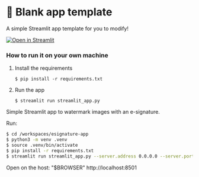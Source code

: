 # 🎈 Blank app template

A simple Streamlit app template for you to modify!

[![Open in Streamlit](https://static.streamlit.io/badges/streamlit_badge_black_white.svg)](https://blank-app-template.streamlit.app/)

### How to run it on your own machine

1. Install the requirements

   ```
   $ pip install -r requirements.txt
   ```

2. Run the app

   ```
   $ streamlit run streamlit_app.py
   ```

Simple Streamlit app to watermark images with an e-signature.

Run:

```bash
$ cd /workspaces/esignature-app
$ python3 -m venv .venv
$ source .venv/bin/activate
$ pip install -r requirements.txt
$ streamlit run streamlit_app.py --server.address 0.0.0.0 --server.port 8501 --server.enableCORS false
```

Open on the host: "$BROWSER" http://localhost:8501
